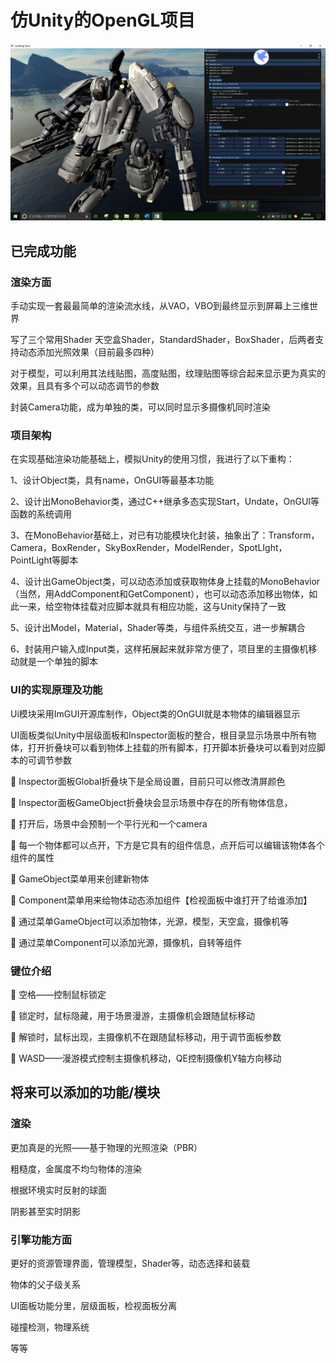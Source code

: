# 仿Unity的OpenGL项目
![Image text](https://github.com/JarkZhang/Opengl/blob/master/Image_Info/Show.png)

## 已完成功能

### 渲染方面

手动实现一套最最简单的渲染流水线，从VAO，VBO到最终显示到屏幕上三维世界

写了三个常用Shader 天空盒Shader，StandardShader，BoxShader，后两者支持动态添加光照效果（目前最多四种）

对于模型，可以利用其法线贴图，高度贴图，纹理贴图等综合起来显示更为真实的效果，且具有多个可以动态调节的参数

封装Camera功能，成为单独的类，可以同时显示多摄像机同时渲染


### 项目架构

在实现基础渲染功能基础上，模拟Unity的使用习惯，我进行了以下重构：

1、设计Object类，具有name，OnGUI等最基本功能

2、设计出MonoBehavior类，通过C++继承多态实现Start，Undate，OnGUI等函数的系统调用

3、在MonoBehavior基础上，对已有功能模块化封装，抽象出了：Transform，Camera，BoxRender，SkyBoxRender，ModelRender，SpotLIght，PointLight等脚本

4、设计出GameObject类，可以动态添加或获取物体身上挂载的MonoBehavior（当然，用AddComponent<T>和GetComponent<T>），也可以动态添加移出物体，如此一来，给空物体挂载对应脚本就具有相应功能，这与Unity保持了一致

5、设计出Model，Material，Shader等类，与组件系统交互，进一步解耦合

6、封装用户输入成Input类，这样拓展起来就非常方便了，项目里的主摄像机移动就是一个单独的脚本


### UI的实现原理及功能

Ui模块采用ImGUI开源库制作，Object类的OnGUI就是本物体的编辑器显示

UI面板类似Unity中层级面板和Inspector面板的整合，根目录显示场景中所有物体，打开折叠块可以看到物体上挂载的所有脚本，打开脚本折叠块可以看到对应脚本的可调节参数

	Inspector面板Global折叠块下是全局设置，目前只可以修改清屏颜色

	Inspector面板GameObject折叠块会显示场景中存在的所有物体信息，

	打开后，场景中会预制一个平行光和一个camera

	每一个物体都可以点开，下方是它具有的组件信息，点开后可以编辑该物体各个组件的属性

	GameObject菜单用来创建新物体

	Component菜单用来给物体动态添加组件【检视面板中谁打开了给谁添加】

	通过菜单GameObject可以添加物体，光源，模型，天空盒，摄像机等 

	通过菜单Component可以添加光源，摄像机，自转等组件
 

### 键位介绍

	空格——控制鼠标锁定

	锁定时，鼠标隐藏，用于场景漫游，主摄像机会跟随鼠标移动

	解锁时，鼠标出现，主摄像机不在跟随鼠标移动，用于调节面板参数

	WASD——漫游模式控制主摄像机移动，QE控制摄像机Y轴方向移动

## 将来可以添加的功能/模块

### 渲染

更加真是的光照——基于物理的光照渲染（PBR）

粗糙度，金属度不均匀物体的渲染

根据环境实时反射的球面

阴影甚至实时阴影

### 引擎功能方面

更好的资源管理界面，管理模型，Shader等，动态选择和装载

物体的父子级关系

UI面板功能分里，层级面板，检视面板分离

碰撞检测，物理系统

等等


